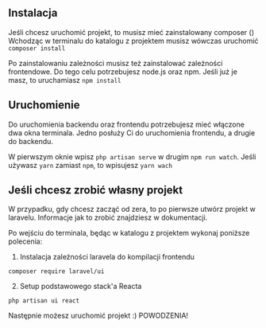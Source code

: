 ## Instalacja

Jeśli chcesz uruchomić projekt, to musisz mieć zainstalowany composer ()
Wchodząc w terminalu do katalogu z projektem musisz wówczas uruchomić `composer install`

Po zainstalowaniu zależności musisz też zainstalować zależności frontendowe.
Do tego celu potrzebujesz node.js oraz npm. Jeśli już je masz, to uruchamiasz `npm install`

## Uruchomienie

Do uruchomienia backendu oraz frontendu potrzebujesz mieć włączone dwa okna terminala. 
Jedno posłuży Ci do uruchomienia frontendu, a drugie do backendu.

W pierwszym oknie wpisz `php artisan serve` w drugim `npm run watch`.
Jeśli używasz `yarn` zamiast `npm`, to wpisujesz `yarn wach`

## Jeśli chcesz zrobić własny projekt

W przypadku, gdy chcesz zacząć od zera, to po pierwsze utwórz projekt w laravelu.
Informacje jak to zrobić znajdziesz w dokumentacji.

Po wejściu do terminala, będąc w katalogu z projektem wykonaj poniższe polecenia:

1. Instalacja zależności laravela do kompilacji frontendu

`composer require laravel/ui`

2. Setup podstawowego stack'a Reacta

`php artisan ui react`

Następnie możesz uruchomić projekt :) POWODZENIA!
